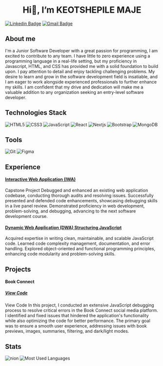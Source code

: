 <h1 align='center'>Hi👋, I’m KEOTSHEPILE MAJE</h1>

[![Linkedin Badge](https://img.shields.io/badge/-KeotshepileMaje-blue?style=flat-square&logo=Linkedin&logoColor=white&link=https://www.linkedin.com/in/keotshepile-maje/)](https://www.linkedin.com/in/keotshepile-maje/)
[![Gmail Badge](https://img.shields.io/badge/-Keotshepilemaje@gmail.com-c14438?style=flat-square&logo=Gmail&logoColor=white&link=mailto:Keotshepilemaje@gmail.com)](mailto:Keotshepilemaje@gmail.com)

##  About me

I'm a Junior Software Developer with a great passion for programming, I am excited to contribute to any team. I have little to zero experience using a programming language in a real-life setting, but my proficiency in Javascript, HTML, and CSS has provided me with a solid foundation to build upon. I pay attention to detail and enjoy tackling challenging problems. My desire to learn and grow in the software development field is insatiable, and I am eager to work alongside experienced professionals to further enhance my skills. I am confident that my drive and dedication will make me a valuable addition to any organization seeking an entry-level software developer.

## Technologies Stack
![HTML5](https://img.shields.io/badge/-HTML5-E34F26?style=flat-square&logo=html5&logoColor=white)
![CSS3](https://img.shields.io/badge/-CSS3-1572B6?style=flat-square&logo=css3)
![JavaScript](https://img.shields.io/badge/-JavaScript-black?style=flat-square&logo=javascript)
![React](https://img.shields.io/badge/-React-black?style=flat-square&logo=react)
![Nextjs](https://img.shields.io/badge/-Nextjs-black?style=flat-square&logo=nextjs)
![Bootstrap](https://img.shields.io/badge/-Bootstrap-563D7C?style=flat-square&logo=bootstrap)
![MongoDB](https://img.shields.io/badge/-MongoDB-black?style=flat-square&logo=mongodb)

## Tools

![Git](	https://img.shields.io/badge/Git-red?&style=flat-the-badge&logo=git&logoColor=white)
![Figma](	https://img.shields.io/badge/Figma-purple?&style=flat-the-badge&logo=figma&logoColor=white)

## Experience 

#### [Interactive Web Application (IWA)](https://github.com/KeotshepileMaje/KEOMAJ871_Benjamin_KeotshepileMaje_IWA)

Capstone Project Debugged and enhanced an existing web application codebase, conducting thorough audits and resolving issues. Successfully presented and defended code enhancements, showcasing debugging skills in a live panel review. Demonstrated proficiency in web development, problem-solving, and debugging, advancing to the next software development course. 

#### [Dynamic Web Application (DWA) Structuring JavaScript](https://github.com/KeotshepileMaje/KEOMAJ871_BCL2302_Benjamin_2B_KeotshepileMaje_DWA)

Acquired expertise in writing clean, maintainable, and scalable JavaScript code. Learned code complexity management, documentation, and error handling. Explored object-oriented and functional programming principles, enhancing code modularity and problem-solving skills.

## Projects

#### Book Connect 
##### [View Code](https://github.com/KeotshepileMaje/book-connect-main)
View Code
In this project, I conducted an extensive JavaScript debugging process to resolve critical errors in the Book Connect social media platform. I identified and fixed issues that hindered the application's functionality while also optimizing the code for better performance. The primary goal was to ensure a smooth user experience, addressing issues with book previews, images, summaries, filtering, and dark/light modes. 


## Stats

![nion](https://github-readme-stats.vercel.app/api?username=keotshepilemaje&show_icons=true&locale=en) ![Most Used Languages](https://github-readme-stats.vercel.app/api/top-langs?username=keotshepilemaje&show_icons=true&locale=en&layout=compact)





